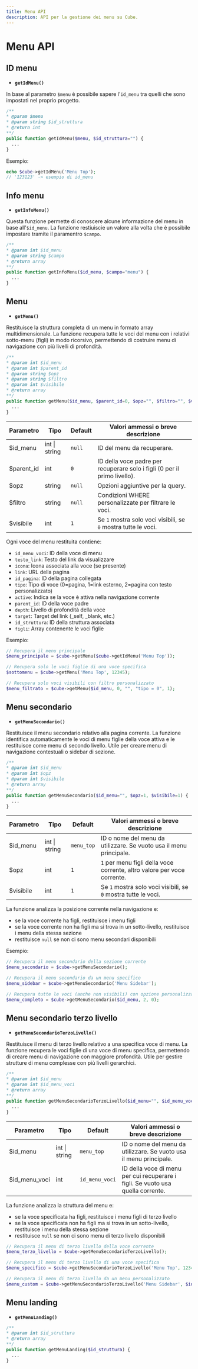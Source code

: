 ```yaml
---
title: Menu API
description: API per la gestione dei menu su Cube.
---
```


# Menu API

## ID menu

- **`getIdMenu()`**

In base al parametro `$menu` è possibile sapere l'`id_menu` tra quelli che sono impostati nel proprio progetto.

```php
/**
* @param $menu
* @param string $id_struttura
* @return int
**/
public function getIdMenu($menu, $id_struttura="") {
  ...
}
```

Esempio:

```php
echo $cube->getIdMenu('Menu Top');
// '123123' -> esempio di id_menu
```

## Info menu

- **`getInfoMenu()`**

Questa funzione permette di conoscere alcune informazione del menu in base all'`$id_menu`. La funzione restiuiscie un valore alla volta che è possibile impostare tramite il paramentro `$campo`.

```php
/**
* @param int $id_menu
* @param string $campo
* @return array
**/
public function getInfoMenu($id_menu, $campo="menu") {
  ...
}
```

## Menu

- **`getMenu()`**

Restituisce la struttura completa di un menu in formato array multidimensionale. La funzione recupera tutte le voci del menu con i relativi sotto-menu (figli) in modo ricorsivo, permettendo di costruire menu di navigazione con più livelli di profondità.

```php
/**
* @param int $id_menu
* @param int $parent_id
* @param string $opz
* @param string $filtro
* @param int $visibile
* @return array
**/
public function getMenu($id_menu, $parent_id=0, $opz="", $filtro="", $visibile=1) {
  ...
}
```

| Parametro  | Tipo          | Default | Valori ammessi o breve descrizione                                        |
| ---------- | ------------- | ------- | ------------------------------------------------------------------------- |
| $id_menu   | int \| string | `null`  | ID del menu da recuperare.                                                |
| $parent_id | int           | `0`     | ID della voce padre per recuperare solo i figli (0 per il primo livello). |
| $opz       | string        | `null`  | Opzioni aggiuntive per la query.                                          |
| $filtro    | string        | `null`  | Condizioni WHERE personalizzate per filtrare le voci.                     |
| $visibile  | int           | `1`     | Se `1` mostra solo voci visibili, se `0` mostra tutte le voci.            |

Ogni voce del menu restituita contiene:

- `id_menu_voci`: ID della voce di menu
- `testo_link`: Testo del link da visualizzare
- `icona`: Icona associata alla voce (se presente)
- `link`: URL della pagina
- `id_pagina`: ID della pagina collegata
- `tipo`: Tipo di voce (0=pagina, 1=link esterno, 2=pagina con testo personalizzato)
- `active`: Indica se la voce è attiva nella navigazione corrente
- `parent_id`: ID della voce padre
- `depth`: Livello di profondità della voce
- `target`: Target del link (\_self, \_blank, etc.)
- `id_struttura`: ID della struttura associata
- `figli`: Array contenente le voci figlie

Esempio:

```php
// Recupera il menu principale
$menu_principale = $cube->getMenu($cube->getIdMenu('Menu Top'));

// Recupera solo le voci figlie di una voce specifica
$sottomenu = $cube->getMenu('Menu Top', 12345);

// Recupera solo voci visibili con filtro personalizzato
$menu_filtrato = $cube->getMenu($id_menu, 0, "", "tipo = 0", 1);
```

## Menu secondario

- **`getMenuSecondario()`**

Restituisce il menu secondario relativo alla pagina corrente. La funzione identifica automaticamente le voci di menu figlie della voce attiva e le restituisce come menu di secondo livello. Utile per creare menu di navigazione contestuali o sidebar di sezione.

```php
/**
* @param int $id_menu
* @param int $opz
* @param int $visibile
* @return array
**/
public function getMenuSecondario($id_menu="", $opz=1, $visibile=1) {
  ...
}
```

| Parametro | Tipo          | Default    | Valori ammessi o breve descrizione                                      |
| --------- | ------------- | ---------- | ----------------------------------------------------------------------- |
| $id_menu  | int \| string | `menu_top` | ID o nome del menu da utilizzare. Se vuoto usa il menu principale.      |
| $opz      | int           | `1`        | `1` per menu figli della voce corrente, altro valore per voce corrente. |
| $visibile | int           | `1`        | Se `1` mostra solo voci visibili, se `0` mostra tutte le voci.          |

La funzione analizza la posizione corrente nella navigazione e:

- se la voce corrente ha figli, restituisce i menu figli
- se la voce corrente non ha figli ma si trova in un sotto-livello, restituisce i menu della stessa sezione
- restituisce `null` se non ci sono menu secondari disponibili

Esempio:

```php
// Recupera il menu secondario della sezione corrente
$menu_secondario = $cube->getMenuSecondario();

// Recupera il menu secondario da un menu specifico
$menu_sidebar = $cube->getMenuSecondario('Menu Sidebar');

// Recupera tutte le voci (anche non visibili) con opzione personalizzata
$menu_completo = $cube->getMenuSecondario($id_menu, 2, 0);
```

## Menu secondario terzo livello

- **`getMenuSecondarioTerzoLivello()`**

Restituisce il menu di terzo livello relativo a una specifica voce di menu. La funzione recupera le voci figlie di una voce di menu specifica, permettendo di creare menu di navigazione con maggiore profondità. Utile per gestire strutture di menu complesse con più livelli gerarchici.

```php
/**
* @param int $id_menu
* @param int $id_menu_voci
* @return array
**/
public function getMenuSecondarioTerzoLivello($id_menu="", $id_menu_voci="") {
  ...
}
```

| Parametro     | Tipo          | Default        | Valori ammessi o breve descrizione                                              |
| ------------- | ------------- | -------------- | ------------------------------------------------------------------------------- |
| $id_menu      | int \| string | `menu_top`     | ID o nome del menu da utilizzare. Se vuoto usa il menu principale.              |
| $id_menu_voci | int           | `id_menu_voci` | ID della voce di menu per cui recuperare i figli. Se vuoto usa quella corrente. |

La funzione analizza la struttura del menu e:

- se la voce specificata ha figli, restituisce i menu figli di terzo livello
- se la voce specificata non ha figli ma si trova in un sotto-livello, restituisce i menu della stessa sezione
- restituisce `null` se non ci sono menu di terzo livello disponibili

```php
// Recupera il menu di terzo livello della voce corrente
$menu_terzo_livello = $cube->getMenuSecondarioTerzoLivello();

// Recupera il menu di terzo livello di una voce specifica
$menu_specifico = $cube->getMenuSecondarioTerzoLivello('Menu Top', 12345);

// Recupera il menu di terzo livello da un menu personalizzato
$menu_custom = $cube->getMenuSecondarioTerzoLivello('Menu Sidebar', $id_voce);
```

## Menu landing <Badge type="warning" text="Da completare" />

- **`getMenuLanding()`**

```php
/**
* @param int $id_struttura
* @return array
**/
public function getMenuLanding($id_struttura) {
  ...
}
```
